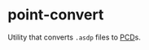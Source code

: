 # point-convert

Utility that converts `.asdp` files to [PCD](https://pointclouds.org/documentation/tutorials/pcd_file_format.html)s.